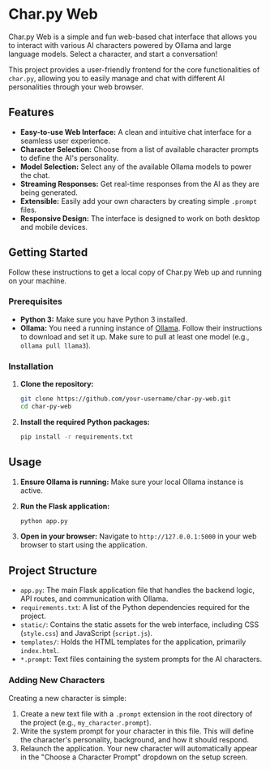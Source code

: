 # Char.py Web

Char.py Web is a simple and fun web-based chat interface that allows you to interact with various AI characters powered by Ollama and large language models. Select a character, and start a conversation!

This project provides a user-friendly frontend for the core functionalities of `char.py`, allowing you to easily manage and chat with different AI personalities through your web browser.

## Features

*   **Easy-to-use Web Interface:** A clean and intuitive chat interface for a seamless user experience.
*   **Character Selection:** Choose from a list of available character prompts to define the AI's personality.
*   **Model Selection:** Select any of the available Ollama models to power the chat.
*   **Streaming Responses:** Get real-time responses from the AI as they are being generated.
*   **Extensible:** Easily add your own characters by creating simple `.prompt` files.
*   **Responsive Design:** The interface is designed to work on both desktop and mobile devices.

## Getting Started

Follow these instructions to get a local copy of Char.py Web up and running on your machine.

### Prerequisites

*   **Python 3:** Make sure you have Python 3 installed.
*   **Ollama:** You need a running instance of [Ollama](https://ollama.ai/). Follow their instructions to download and set it up. Make sure to pull at least one model (e.g., `ollama pull llama3`).

### Installation

1.  **Clone the repository:**
    ```bash
    git clone https://github.com/your-username/char-py-web.git
    cd char-py-web
    ```

2.  **Install the required Python packages:**
    ```bash
    pip install -r requirements.txt
    ```

## Usage

1.  **Ensure Ollama is running:**
    Make sure your local Ollama instance is active.

2.  **Run the Flask application:**
    ```bash
    python app.py
    ```

3.  **Open in your browser:**
    Navigate to `http://127.0.0.1:5000` in your web browser to start using the application.

## Project Structure

*   `app.py`: The main Flask application file that handles the backend logic, API routes, and communication with Ollama.
*   `requirements.txt`: A list of the Python dependencies required for the project.
*   `static/`: Contains the static assets for the web interface, including CSS (`style.css`) and JavaScript (`script.js`).
*   `templates/`: Holds the HTML templates for the application, primarily `index.html`.
*   `*.prompt`: Text files containing the system prompts for the AI characters.

### Adding New Characters

Creating a new character is simple:

1.  Create a new text file with a `.prompt` extension in the root directory of the project (e.g., `my_character.prompt`).
2.  Write the system prompt for your character in this file. This will define the character's personality, background, and how it should respond.
3.  Relaunch the application. Your new character will automatically appear in the "Choose a Character Prompt" dropdown on the setup screen.
